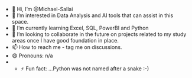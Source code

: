 - 👋 Hi, I’m @Michael-Sallai
- 👀 I’m interested in Data Analysis and AI tools that can assist in this space.
- 🌱 I’m currently learning  Excel, SQL, PowerBI and Python
- 💞️ I’m looking to collaborate in the future on projects related to my study areas once I have good foundation in place. 
- 📫 How to reach me - tag me on discussions.
- 😄 Pronouns: n/a
- - ⚡ Fun fact: ...Python was not named after a snake :-)  

<!---
Michael-Sallai/Michael-Sallai is a ✨ special ✨ repository because its `README.md` (this file) appears on your GitHub profile.
You can click the Preview link to take a look at your changes.
--->
